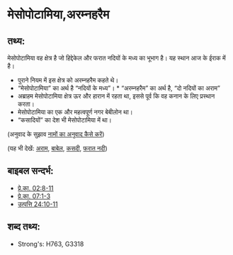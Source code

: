 # मेसोपोटामिया,अरम्नहरैम #

## तथ्य: ##

मेसोपोटामिया वह क्षेत्र है जो हिद्देकेल और फरात नदियों के मध्य का भूभाग है। यह स्थान आज के ईराक में है।

* पुराने नियम में इस क्षेत्र को अरम्नहरैम कहते थे।
* “मेसोपोटामिया” का अर्थ है “नदियों के मध्य”। * “अरम्नहरैम” का अर्थ है, “दो नदियों का अराम”
* अब्राहम मेसोपोटामिया क्षेत्र ऊर और हारान में रहता था, इससे पूर्व कि वह कनान के लिए प्रस्थान करता।
* मेसोपोटामिया का एक और महत्वपूर्ण नगर बेबीलोन था।
* “कसादियों” का देश भी मेसोपोटामिया में था।

(अनुवाद के सुझाव [नामों का अनुवाद कैसे करें](rc://hi/ta/man/translate/translate-names))

(यह भी देखें: [अराम](../names/aram.md), [बाबेल](../names/babylon.md), [कसदी](../names/chaldeans.md), [फरात नदी](../names/euphrates.md))

## बाइबल सन्दर्भ: ##

* [प्रे.का. 02:8-11](rc://hi/tn/help/act/02/08)
* [प्रे.का. 07:1-3](rc://hi/tn/help/act/07/01)
* [उत्पत्ति 24:10-11](rc://hi/tn/help/gen/24/10)

## शब्द तथ्य: ##

* Strong's: H763, G3318
